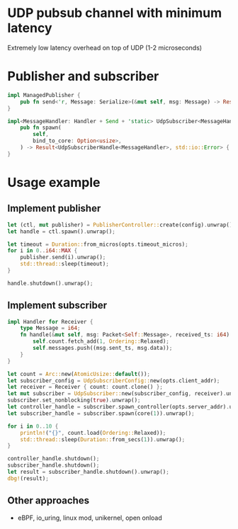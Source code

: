 # UDP pubsub channel with minimum latency

Extremely low latency overhead on top of UDP (1-2 microseconds)

# Publisher and subscriber


```rust
impl ManagedPublisher {
    pub fn send<'r, Message: Serialize>(&mut self, msg: Message) -> Result<(), std::io::Error> { .. }
}
```

```rust
impl<MessageHandler: Handler + Send + 'static> UdpSubscriber<MessageHandler> {
    pub fn spawn(
        self,
        bind_to_core: Option<usize>,
    ) -> Result<UdpSubscriberHandle<MessageHandler>, std::io::Error> { ... }
}
```

# Usage example

## Implement publisher

```rust
let (ctl, mut publisher) = PublisherController::create(config).unwrap();
let handle = ctl.spawn().unwrap();

let timeout = Duration::from_micros(opts.timeout_micros);
for i in 0..i64::MAX {
    publisher.send(i).unwrap();
    std::thread::sleep(timeout);
}

handle.shutdown().unwrap();
```

## Implement subscriber

```rust
impl Handler for Receiver {
    type Message = i64;
    fn handle(&mut self, msg: Packet<Self::Message>, received_ts: i64) {
        self.count.fetch_add(1, Ordering::Relaxed);
        self.messages.push((msg.sent_ts, msg.data));
    }
}

let count = Arc::new(AtomicUsize::default());
let subscriber_config = UdpSubscriberConfig::new(opts.client_addr);
let receiver = Receiver { count: count.clone() };
let mut subscriber = UdpSubscriber::new(subscriber_config, receiver).unwrap();
subscriber.set_nonblocking(true).unwrap();
let controller_handle = subscriber.spawn_controller(opts.server_addr).unwrap();
let subscriber_handle = subscriber.spawn(core(1)).unwrap();

for i in 0..10 {
    println!("{}", count.load(Ordering::Relaxed));
    std::thread::sleep(Duration::from_secs(1)).unwrap();
}

controller_handle.shutdown();
subscriber_handle.shutdown();
let result = subscriber_handle.shutdown().unwrap();
dbg!(result);
```

## Other approaches

- eBPF, io_uring, linux mod, unikernel, open onload

